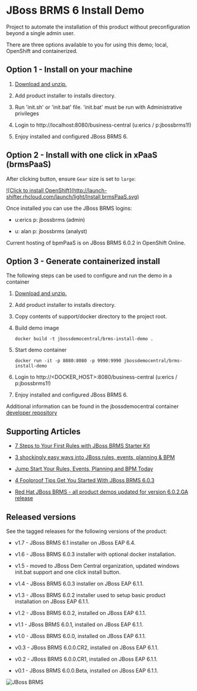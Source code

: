 JBoss BRMS 6 Install Demo 
=========================
Project to automate the installation of this product without preconfiguration beyond a single admin user.

There are three options available to you for using this demo; local, OpenShift and containerized.


Option 1 - Install on your machine
----------------------------------
1. [Download and unzip.](https://github.com/jbossdemocentral/brms-install-demo/archive/master.zip)

2. Add product installer to installs directory.

3. Run 'init.sh' or 'init.bat' file. 'init.bat' must be run with Administrative privileges

4. Login to http://localhost:8080/business-central  (u:erics / p:jbossbrms1!)

5. Enjoy installed and configured JBoss BRMS 6.


Option 2 - Install with one click in xPaaS (brmsPaaS)
-----------------------------------------------------
After clicking button, ensure `Gear` size is set to `large`:

[![Click to install OpenShift](http://launch-shifter.rhcloud.com/launch/light/Install brmsPaaS.svg)](https://openshift.redhat.com/app/console/application_type/custom?&cartridges[]=https://raw.githubusercontent.com/jbossdemocentral/cartridge-brmsPaaS/master/metadata/manifest.yml&name=brmspaas&gear_profile=large&initial_git_url=)

Once installed you can use the JBoss BRMS logins: 

   * u:erics  p: jbossbrms  (admin)

   * u: alan  p: jbossbrms  (analyst)

Current hosting of bpmPaaS is on JBoss BRMS 6.0.2 in OpenShift Online.


Option 3 - Generate containerized install
-----------------------------------------
The following steps can be used to configure and run the demo in a container

1. [Download and unzip.](https://github.com/jbossdemocentral/bpms-install-demo/archive/master.zip)

2. Add product installer to installs directory.

3. Copy contents of support/docker directory to the project root.

4. Build demo image

	```
	docker build -t jbossdemocentral/brms-install-demo .
	```
5. Start demo container

	```
	docker run -it -p 8080:8080 -p 9990:9990 jbossdemocentral/brms-install-demo
	```
6. Login to http://&lt;DOCKER_HOST&gt;:8080/business-central  (u:erics / p:jbossbrms1!)

7. Enjoy installed and configured JBoss BRMS 6.

Additional information can be found in the jbossdemocentral container [developer repository](https://github.com/jbossdemocentral/docker-developer)


Supporting Articles
-------------------
- [7 Steps to Your First Rules with JBoss BRMS Starter Kit](http://www.schabell.org/2015/08/7-steps-first-rules-jboss-brms-starter-kit.html)	

- [3 shockingly easy ways into JBoss rules, events, planning & BPM](http://www.schabell.org/2015/01/3-shockingly-easy-ways-into-jboss-brms-bpmsuite.html)

- [Jump Start Your Rules, Events, Planning and BPM Today](http://www.schabell.org/2014/12/jump-start-rules-events-planning-bpm-today.html)

- [4 Foolproof Tips Get You Started With JBoss BRMS 6.0.3](http://www.schabell.org/2014/10/4-foolproof-tips-get-started-jboss-brms-603.html)

- [Red Hat JBoss BRMS - all product demos updated for version 6.0.2.GA release](http://www.schabell.org/2014/07/redhat-jboss-brms-product-demos-6.0.2-updated.html)


Released versions
-----------------
See the tagged releases for the following versions of the product:

- v1.7 - JBoss BRMS 6.1 installer on JBoss EAP 6.4.

- v1.6 - JBoss BRMS 6.0.3 installer with optional docker installation.

- v1.5 - moved to JBoss Dem Central organization, updated windows init.bat support and one click install button.

- v1.4 - JBoss BRMS 6.0.3 installer on JBoss EAP 6.1.1.

- v1.3 - JBoss BRMS 6.0.2 installer used to setup basic product installation on JBoss EAP 6.1.1.

- v1.2 - JBoss BRMS 6.0.2, installed on JBoss EAP 6.1.1.

- v1.1 - JBoss BRMS 6.0.1, installed on JBoss EAP 6.1.1.

- v1.0 - JBoss BRMS 6.0.0, installed on JBoss EAP 6.1.1.

- v0.3 - JBoss BRMS 6.0.0.CR2, installed on JBoss EAP 6.1.1.

- v0.2 - JBoss BRMS 6.0.0.CR1, installed on JBoss EAP 6.1.1.

- v0.1 - JBoss BRMS 6.0.0.Beta, installed on JBoss EAP 6.1.1.


![JBoss BRMS](https://github.com/jbossdemocentral/brms-install-demo/blob/master/support/jboss-brms.png?raw=true)
